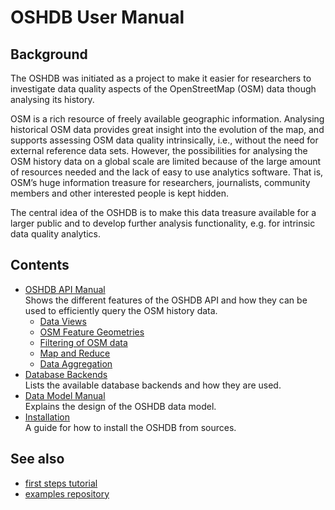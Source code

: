 OSHDB User Manual
=================

Background
----------

The OSHDB was initiated as a project to make it easier for researchers to investigate data quality aspects of the OpenStreetMap (OSM) data though analysing its history.

OSM is a rich resource of freely available geographic information. Analysing historical OSM data provides great insight into the evolution of the map, and supports assessing OSM data quality intrinsically, i.e., without the need for external reference data sets. However, the possibilities for analysing the OSM history data on a global scale are limited because of the large amount of resources needed and the lack of easy to use analytics software. That is, OSM’s huge information treasure for researchers, journalists, community members and other interested people is kept hidden.

The central idea of the OSHDB is to make this data treasure available for a larger public and to develop further analysis functionality, e.g. for intrinsic data quality analytics.

Contents
--------

* [OSHDB API Manual](api.md) <br>
  Shows the different features of the OSHDB API and how they can be used to efficiently query the OSM history data.
  * [Data Views](views.md)
  * [OSM Feature Geometries](geometries.md)
  * [Filtering of OSM data](filters.md)
  * [Map and Reduce](map-reduce.md)
  * [Data Aggregation](aggregation.md)
* [Database Backends](database-backends.md) <br>
  Lists the available database backends and how they are used.
* [Data Model Manual](data-model.md) <br>
  Explains the design of the OSHDB data model.
* [Installation](installation.md) <br>
  A guide for how to install the OSHDB from sources.

See also
--------

* [first steps tutorial](../first-steps)
* [examples repository](https://gitlab.gistools.geog.uni-heidelberg.de/giscience/big-data/ohsome/oshdb-examples)